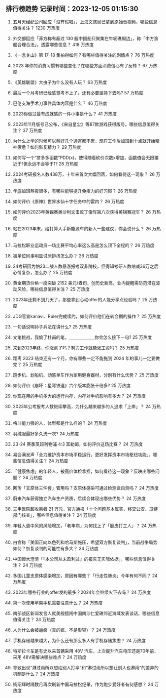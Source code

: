 
## 排行榜趋势 记录时间：2023-12-05 01:15:30
  
  1. 五月天经纪公司回应「没有假唱」，上海文旅局已拿到原始音视频，哪些信息值得关注？ 1230 万热度
    
  2. 外交部回应「菲方称有超过 130 艘中国船只聚集在牛轭礁周边」，称「中方渔船合理合法」，透露哪些信息？ 418 万热度
    
  3. 《一念关山》第 17-18 集拍得如何？有哪些值得关注的剧情点？ 76 万热度
    
  4. 2023 年你的消费习惯有哪些变化？在哪些方面消费信心有了反转？ 67 万热度
    
  5. 《英雄联盟》大虫子为什么没有人玩？ 63 万热度
    
  6. 最后一个月考研已经感觉考不上了，还有必要坚持下去吗? 57 万热度
    
  7. 巴伦支海手术刀事件具体内容是什么？ 46 万热度
    
  8. 2023你做过最有成就感的一件小事是什么？ 41 万热度
    
  9. 2023年11月版号已公布，《来自星尘》等87款游戏获得版号。哪些信息值得关注？ 37 万热度
    
  10. 为什么上学的时候可以熬好几个通宵都不累，现在工作后加班到十点就开始精神疲惫？如何恢复精力？ 29 万热度
    
  11. 如何写一个“拼多多函数”PDD(x)，使得随着砍价次数x增加，函数值会无限接近于1但永远不会等于1? 28 万热度
    
  12. 2024考研报名人数438万，十年来首次大幅回落，如何看待这一现象？ 26 万热度
    
  13. 年底加班熬夜很多，有哪些能够提升免疫力的好习惯？ 26 万热度
    
  14. 如何评价《原神》世界水仙十字任务中的雷内？ 26 万热度
    
  15. 如何评价2023年英锦赛奥沙利文击败丁俊晖第八次获得英锦赛冠军？ 26 万热度
    
  16. 站在2023年末，给打算入手新能源车的新人一些建议，你会说什么？ 26 万热度
    
  17. 马拉松职业运动员一场比赛平均心率这么高是怎么顶下全程的？ 26 万热度
    
  18. 被单位同事明显讨厌排挤怎么办？ 26 万热度
    
  19. 24考研因为怕23二战人数暴涨报考双非院校，但得知考研人数缩减36万之后心情复杂，怎么办？ 25 万热度
    
  20. 黄金期货价格一度突破 2152 美元/盎司，创历史新高，业内提醒需防范潜在波动风险，哪些信息值得关注？ 25 万热度
    
  21. 2023年还剩不到几天了，那些拿到心动offer的人能分享点经验吗？ 25 万热度
    
  22. JDG官宣kanavi、Ruler完成续约，如何评价他们在转会期的操作？ 25 万热度
    
  23. 一句话说明孙子兵法在讲什么? 25 万热度
    
  24. 文笔挑战，我偷了杜甫的笔，_____________你会怎么接下一句? 25 万热度
    
  25. 来到2023年终，你涨薪了吗？努力工作就能涨工资吗？ 25 万热度
    
  26. 距离 2023 结束还有一个月，你有哪些一定不能拖到 2024 年的事儿一定要做完？ 25 万热度
    
  27. 跑步机、划船机、动感单车作为家用健身器材，分别有什么优势？ 25 万热度
    
  28. 如何评价《崩坏：星穹铁道》六个版本膨胀十倍多? 25 万热度
    
  29. 你现在用的手机多大的运行内存，内存对手机影响有多大？ 24 万热度
    
  30. 2023年公考报考人数继续攀高，为什么越来越多的人追求「上岸」？ 24 万热度
    
  31. 格斗能力强的人，体型都是什么样的？ 24 万热度
    
  32. 羽绒服最好多久洗一次? 24 万热度
    
  33. 23-24 赛季英超利物浦 4:3 富勒姆，如何评价这场比赛？ 24 万热度
    
  34. 易会满发声「全力维护资本市场平稳运行，更好发挥资本市场枢纽功能」，哪些信息值得关注？ 24 万热度
    
  35. 「健康焦虑」的年轻人，被高价体检拿捏，如何看待这一现象？反映出哪些问题？ 24 万热度
    
  36. 网传「支原体三件套」管用吗？支原体感染可通过检测盒自测吗？ 24 万热度
    
  37. 蔚来汽车获得独立汽车生产资质，后续会体现出哪些优势？ 24 万热度
    
  38. 三甲医院超收患者 21 万元，官方通报「十个问题基本属实，移交公安、卫健部门核查」，哪些信息值得关注？ 24 万热度
    
  39. 年轻人患中风的风险增加，「老年病」为何找上了「脆皮打工人」？ 24 万热度
    
  40. 白宫称「美国正向以色列和哈马斯施压，希望双方恢复谈判」，当前战争局势如何？恢复谈判的可能性有多大？ 24 万热度
    
  41. 中国恒大澄清「『本公司从未盈利过』的报告无实际依据」，哪些信息值得关注？ 24 万热度
    
  42. 多国儿童支原体感染增加，原因有哪些？「行走性肺炎」今年有何不同？ 24 万热度
    
  43. 2023年哪些行业的offer发的最多？2024年会继续火下去吗？ 24 万热度
    
  44. 第一次使用苹果手机需要注意什么？ 24 万热度
    
  45. 南部战区新闻发言人就美舰擅闯中国南沙仁爱礁邻近海域发表谈话，哪些信息值得关注？ 24 万热度
    
  46. 人为什么会被逼疯（真的疯，不是形容）？ 24 万热度
    
  47. 手机存储越来越大，为什么还有那么多人有手机存储焦虑？ 24 万热度
    
  48. 特斯拉卡车是有史以来首辆采用 48V 汽车，上次提升汽车电压还是70年前，采用 48V需解决哪些难点？ 24 万热度
    
  49. 导致出现“淋过雨所以想给别人打伞”和“淋过雨所以想让别人也淋雨”的差异的机制是什么？ 24 万热度
    
  50. 杨绍辉时隔数月再次刷新中国马拉松纪录，作为跑步爱好者有何感想？ 24 万热度
    